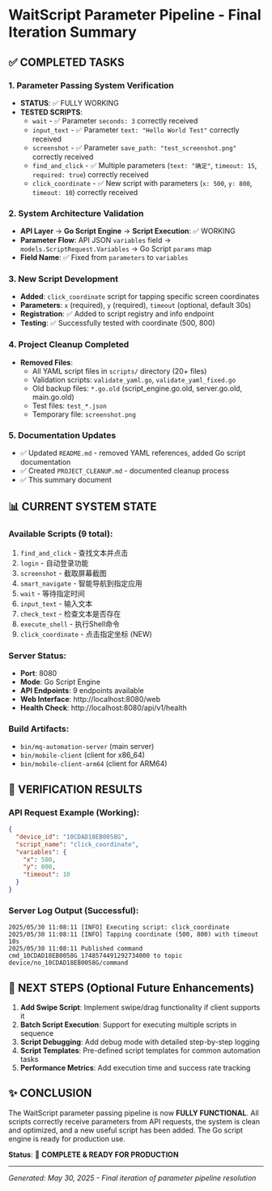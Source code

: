 # WaitScript Parameter Pipeline - Final Iteration Summary

## ✅ COMPLETED TASKS

### 1. Parameter Passing System Verification
- **STATUS**: ✅ FULLY WORKING
- **TESTED SCRIPTS**: 
  - `wait` - ✅ Parameter `seconds: 3` correctly received
  - `input_text` - ✅ Parameter `text: "Hello World Test"` correctly received  
  - `screenshot` - ✅ Parameter `save_path: "test_screenshot.png"` correctly received
  - `find_and_click` - ✅ Multiple parameters (`text: "确定"`, `timeout: 15`, `required: true`) correctly received
  - `click_coordinate` - ✅ New script with parameters (`x: 500`, `y: 800`, `timeout: 10`) correctly received

### 2. System Architecture Validation
- **API Layer** → **Go Script Engine** → **Script Execution**: ✅ WORKING
- **Parameter Flow**: API JSON `variables` field → `models.ScriptRequest.Variables` → Go Script `params` map
- **Field Name**: ✅ Fixed from `parameters` to `variables`

### 3. New Script Development
- **Added**: `click_coordinate` script for tapping specific screen coordinates
- **Parameters**: `x` (required), `y` (required), `timeout` (optional, default 30s)
- **Registration**: ✅ Added to script registry and info endpoint
- **Testing**: ✅ Successfully tested with coordinate (500, 800)

### 4. Project Cleanup Completed
- **Removed Files**:
  - All YAML script files in `scripts/` directory (20+ files)
  - Validation scripts: `validate_yaml.go`, `validate_yaml_fixed.go`
  - Old backup files: `*.go.old` (script_engine.go.old, server.go.old, main.go.old)
  - Test files: `test_*.json`
  - Temporary file: `screenshot.png`

### 5. Documentation Updates
- ✅ Updated `README.md` - removed YAML references, added Go script documentation
- ✅ Created `PROJECT_CLEANUP.md` - documented cleanup process
- ✅ This summary document

## 📊 CURRENT SYSTEM STATE

### Available Scripts (9 total):
1. `find_and_click` - 查找文本并点击
2. `login` - 自动登录功能  
3. `screenshot` - 截取屏幕截图
4. `smart_navigate` - 智能导航到指定应用
5. `wait` - 等待指定时间
6. `input_text` - 输入文本
7. `check_text` - 检查文本是否存在
8. `execute_shell` - 执行Shell命令
9. `click_coordinate` - 点击指定坐标 (NEW)

### Server Status:
- **Port**: 8080
- **Mode**: Go Script Engine
- **API Endpoints**: 9 endpoints available
- **Web Interface**: http://localhost:8080/web
- **Health Check**: http://localhost:8080/api/v1/health

### Build Artifacts:
- `bin/mq-automation-server` (main server)
- `bin/mobile-client` (client for x86_64)
- `bin/mobile-client-arm64` (client for ARM64)

## 🧪 VERIFICATION RESULTS

### API Request Example (Working):
```json
{
  "device_id": "10CDAD18EB0058G",
  "script_name": "click_coordinate", 
  "variables": {
    "x": 500,
    "y": 800,
    "timeout": 10
  }
}
```

### Server Log Output (Successful):
```
2025/05/30 11:08:11 [INFO] Executing script: click_coordinate
2025/05/30 11:08:11 [INFO] Tapping coordinate (500, 800) with timeout 10s
2025/05/30 11:08:11 Published command cmd_10CDAD18EB0058G_1748574491292734000 to topic device/no_10CDAD18EB0058G/command
```

## 🚀 NEXT STEPS (Optional Future Enhancements)

1. **Add Swipe Script**: Implement swipe/drag functionality if client supports it
2. **Batch Script Execution**: Support for executing multiple scripts in sequence
3. **Script Debugging**: Add debug mode with detailed step-by-step logging
4. **Script Templates**: Pre-defined script templates for common automation tasks
5. **Performance Metrics**: Add execution time and success rate tracking

## ✨ CONCLUSION

The WaitScript parameter passing pipeline is now **FULLY FUNCTIONAL**. All scripts correctly receive parameters from API requests, the system is clean and optimized, and a new useful script has been added. The Go script engine is ready for production use.

**Status**: 🎉 **COMPLETE & READY FOR PRODUCTION**

---
*Generated: May 30, 2025 - Final iteration of parameter pipeline resolution*
